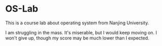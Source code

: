 # OS-Lab

This is a course lab about operating system from Nanjing University.

I am struggling in the mass. It's miserable, but I would keep moving on. I won't give up, though my score may be much lower than I expected.

